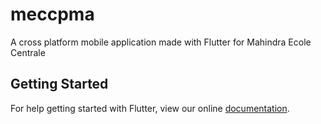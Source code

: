 # meccpma

A cross platform mobile application made with Flutter for Mahindra Ecole Centrale

## Getting Started

For help getting started with Flutter, view our online
[documentation](https://flutter.io/).
